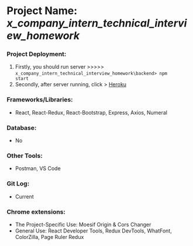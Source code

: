 # Project Name: *x_company_intern_technical_interview_homework*

### Project Deployment:
1) Firstly, you should run server >>>>> <code>x_company_intern_technical_interview_homework\backend> npm start</code>
2) Secondly, after server running, click > [Heroku](https://get-epias-apidata-barisd-v2.herokuapp.com/)
### Frameworks/Libraries:
- React, React-Redux, React-Bootstrap, Express, Axios, Numeral
### Database:
- No
### Other Tools:
- Postman, VS Code
### Git Log:
- Current
### Chrome extensions:
- The Project-Specific Use: Moesif Origin & Cors Changer
- General Use: React Developer Tools, Redux DevTools, WhatFont, ColorZilla, Page Ruler Redux




